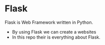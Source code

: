 # Flask
Flask is Web Framework written in Python.
- By using Flask we can create a websites
- In this repo their is everything about Flask.
